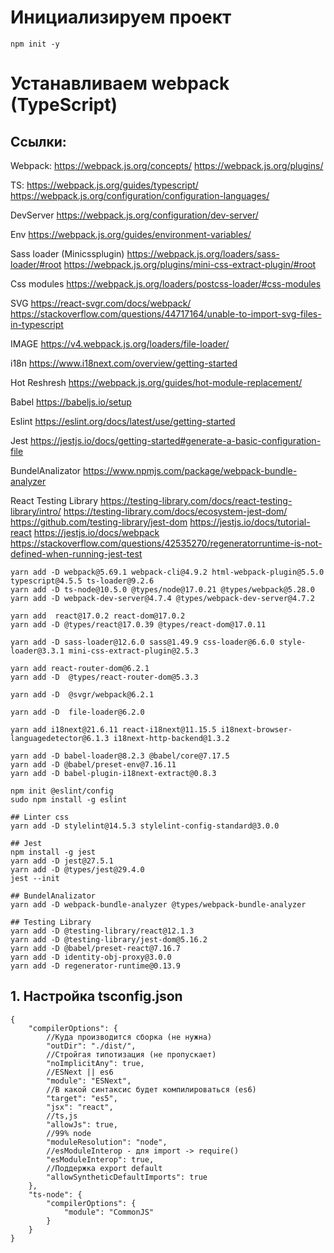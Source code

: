 # Инициализируем проект

```
npm init -y
```

# Устанавливаем webpack (TypeScript)

## Ссылки:

Webpack:
https://webpack.js.org/concepts/
https://webpack.js.org/plugins/

TS:
https://webpack.js.org/guides/typescript/
https://webpack.js.org/configuration/configuration-languages/

DevServer
https://webpack.js.org/configuration/dev-server/

Env
https://webpack.js.org/guides/environment-variables/

Sass loader (Minicssplugin)
https://webpack.js.org/loaders/sass-loader/#root
https://webpack.js.org/plugins/mini-css-extract-plugin/#root

Css modules
https://webpack.js.org/loaders/postcss-loader/#css-modules

SVG
https://react-svgr.com/docs/webpack/
https://stackoverflow.com/questions/44717164/unable-to-import-svg-files-in-typescript

IMAGE
https://v4.webpack.js.org/loaders/file-loader/

i18n
https://www.i18next.com/overview/getting-started

Hot Reshresh
https://webpack.js.org/guides/hot-module-replacement/

Babel
https://babeljs.io/setup

Eslint
https://eslint.org/docs/latest/use/getting-started

Jest
https://jestjs.io/docs/getting-started#generate-a-basic-configuration-file

BundelAnalizator
https://www.npmjs.com/package/webpack-bundle-analyzer

React Testing Library
https://testing-library.com/docs/react-testing-library/intro/
https://testing-library.com/docs/ecosystem-jest-dom/
https://github.com/testing-library/jest-dom
https://jestjs.io/docs/tutorial-react
https://jestjs.io/docs/webpack
https://stackoverflow.com/questions/42535270/regeneratorruntime-is-not-defined-when-running-jest-test
```
yarn add -D webpack@5.69.1 webpack-cli@4.9.2 html-webpack-plugin@5.5.0 typescript@4.5.5 ts-loader@9.2.6
yarn add -D ts-node@10.5.0 @types/node@17.0.21 @types/webpack@5.28.0
yarn add -D webpack-dev-server@4.7.4 @types/webpack-dev-server@4.7.2

yarn add  react@17.0.2 react-dom@17.0.2
yarn add -D @types/react@17.0.39 @types/react-dom@17.0.11

yarn add -D sass-loader@12.6.0 sass@1.49.9 css-loader@6.6.0 style-loader@3.3.1 mini-css-extract-plugin@2.5.3

yarn add react-router-dom@6.2.1
yarn add -D  @types/react-router-dom@5.3.3

yarn add -D  @svgr/webpack@6.2.1

yarn add -D  file-loader@6.2.0

yarn add i18next@21.6.11 react-i18next@11.15.5 i18next-browser-languagedetector@6.1.3 i18next-http-backend@1.3.2

yarn add -D babel-loader@8.2.3 @babel/core@7.17.5
yarn add -D @babel/preset-env@7.16.11
yarn add -D babel-plugin-i18next-extract@0.8.3

npm init @eslint/config
sudo npm install -g eslint

## Linter css
yarn add -D stylelint@14.5.3 stylelint-config-standard@3.0.0

## Jest
npm install -g jest
yarn add -D jest@27.5.1
yarn add -D @types/jest@29.4.0
jest --init

## BundelAnalizator
yarn add -D webpack-bundle-analyzer @types/webpack-bundle-analyzer

## Testing Library
yarn add -D @testing-library/react@12.1.3
yarn add -D @testing-library/jest-dom@5.16.2
yarn add -D @babel/preset-react@7.16.7
yarn add -D identity-obj-proxy@3.0.0
yarn add -D regenerator-runtime@0.13.9
```

## 1. Настройка tsconfig.json

```
{
	"compilerOptions": {
		//Куда производится сборка (не нужна)
		"outDir": "./dist/",
		//Стройгая типотизация (не пропускает)
		"noImplicitAny": true,
		//ESNext || es6
		"module": "ESNext",
		//В какой синтаксис будет компилироваться (es6)
		"target": "es5",
		"jsx": "react",
		//ts,js
		"allowJs": true,
		//99% node
		"moduleResolution": "node",
		//esModuleInterop - для import -> require()
		"esModuleInterop": true,
		//Поддержка export default
		"allowSyntheticDefaultImports": true
	},
	"ts-node": {
		"compilerOptions": {
			"module": "CommonJS"
		}
	}
}
```

